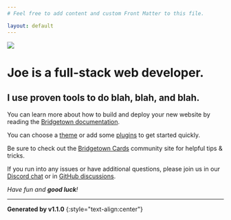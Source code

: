 ```yaml
---
# Feel free to add content and custom Front Matter to this file.

layout: default
---
```

<img src="/images/avatar.jpg" class="rounded-lg shadow-md mx-w-4 w-24 mr-3 mb-3">

# Joe is a full-stack web developer.
## I use proven tools to do blah, blah, and blah.

<i class="fa-solid fa-franc-sign"></i>

You can learn more about how to build and deploy your new website by reading the  [Bridgetown documentation](https://www.bridgetownrb.com/docs).

You can choose a [theme](https://github.com/topics/bridgetown-theme) or add some [plugins](https://www.bridgetownrb.com/plugins/) to get started quickly.

Be sure to check out the [Bridgetown Cards](https://bridgetown.cards) community site for helpful tips & tricks.

If you run into any issues or have additional questions, please join us in our [Discord chat](https://discord.gg/4E6hktQGz4) or in [GitHub discussions](https://github.com/bridgetownrb/bridgetown/discussions).

_Have fun and **good luck**!_

----

**Generated by v1.1.0**
{:style="text-align:center"}
